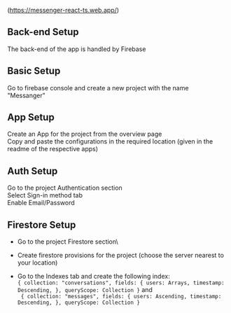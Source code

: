 
(https://messenger-react-ts.web.app/)
## Back-end Setup

The back-end of the app is handled by Firebase

## Basic Setup

Go to firebase console and create a new project with the name "Messanger"

## App Setup

Create an App for the project from the overview page\
Copy and paste the configurations in the required location (given in the readme of the respective apps)

## Auth Setup

Go to the project Authentication section\
Select Sign-in method tab\
Enable Email/Password

## Firestore Setup

* Go to the project Firestore section\
* Create firestore provisions for the project (choose the server nearest to your location)

* Go to the Indexes tab and create the following index:\
`
{
    collection: "conversations",
    fields: {
        users: Arrays,
        timestamp: Descending,
    },
    queryScope: Collection
}
`
and\
`
{
    collection: "messages",
    fields: {
        users: Ascending,
        timestamp: Descending,
    },
    queryScope: Collection
}`



